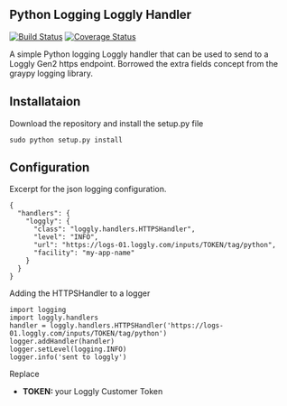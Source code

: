 Python Logging Loggly Handler
-----------------------------

[![Build Status](https://travis-ci.org/kennedyj/loggly-handler.png?branch=master)](https://travis-ci.org/kennedyj/loggly-handler) [![Coverage Status](https://coveralls.io/repos/kennedyj/loggly-handler/badge.png?branch=master)](https://coveralls.io/r/kennedyj/loggly-handler?branch=master)

A simple Python logging Loggly handler that can be used to send to a Loggly Gen2 https endpoint. Borrowed the extra fields concept from the graypy logging library.

## Installataion
Download the repository and install the setup.py file
    
    sudo python setup.py install

## Configuration

Excerpt for the json logging configuration.

    {
      "handlers": {
        "loggly": {
          "class": "loggly.handlers.HTTPSHandler",
          "level": "INFO",
          "url": "https://logs-01.loggly.com/inputs/TOKEN/tag/python",
          "facility": "my-app-name"
        }
      }
    }

Adding the HTTPSHandler to a logger

    import logging
    import loggly.handlers
    handler = loggly.handlers.HTTPSHandler('https://logs-01.loggly.com/inputs/TOKEN/tag/python')
    logger.addHandler(handler)
    logger.setLevel(logging.INFO)
    logger.info('sent to loggly')


Replace
<ul>
<li><strong>TOKEN: </strong>your Loggly Customer Token</li>
</ul>
